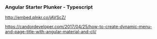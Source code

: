 ### Angular Starter Plunker - Typescript
http://embed.plnkr.co/jAVScZ/



https://candordeveloper.com/2017/04/25/how-to-create-dynamic-menu-and-page-title-with-angular-material-and-cli/
